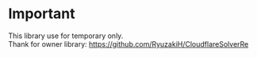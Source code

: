 # Important
This library use for temporary only.
<br />
Thank for owner library: https://github.com/RyuzakiH/CloudflareSolverRe

